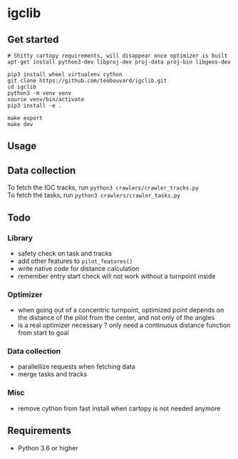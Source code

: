 # igclib

## Get started

```{shell}
# Shitty cartopy requirements, will disappear once optimizer is built
apt-get install python3-dev libproj-dev proj-data proj-bin libgeos-dev

pip3 install wheel virtualenv cython 
git clone https://github.com/teobouvard/igclib.git
cd igclib
python3 -m venv venv
source venv/bin/activate
pip3 install -e .

make export
make dev
```
## Usage


## Data collection

To fetch the IGC tracks, run `python3 crawlers/crawler_tracks.py`  
To fetch the tasks, run `python3 crawlers/crawler_tasks.py`

## Todo

### Library

* safety check on task and tracks 
* add other features to ```pilot_features()```
* write native code for distance calculation
* remember entry start check will not work without a turnpoint inside

### Optimizer

* when going out of a concentric turnpoint, optimized point depends on the distance of the pilot from the center, and not only of the angles
* is a real optimizer necessary ? only need a continuous distance function from start to goal

### Data collection

* parallellize requests when fetching data
* merge tasks and tracks


### Misc

* remove cython from fast install when cartopy is not needed anymore

## Requirements

* Python 3.6 or higher